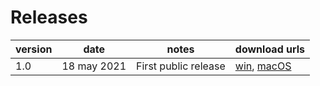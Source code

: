 # Releases

|version|date         |notes|download urls|
|-------|-------------|-----|-------------|
|1.0    |18 may 2021  |First public release  |[win](https://drive.google.com/file/d/1OXlVkzCFS8T4-rKb361aAIZeKHWOWbQn/view?usp=sharing), [macOS](https://drive.google.com/file/d/1q9ACOmcjZLyVocOEKMHHhEuGSVV5Eypu/view?usp=sharing) |

